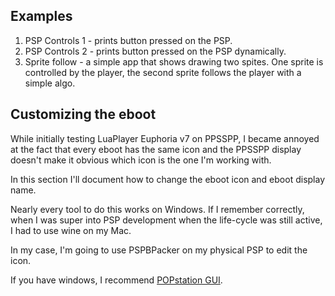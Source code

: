 
## Examples

1. PSP Controls 1 - prints button pressed on the PSP.
2. PSP Controls 2 - prints button pressed on the PSP dynamically.
2. Sprite follow - a simple app that shows drawing two spites. One sprite is controlled by the player, the second sprite follows the player with a simple algo.


## Customizing the eboot

While initially testing LuaPlayer Euphoria v7 on PPSSPP, I became annoyed at the fact that every eboot has the same icon and the PPSSPP display doesn't make it obvious which icon is the one I'm working with.

In this section I'll document how to change the eboot icon and eboot display name.

Nearly every tool to do this works on Windows. If I remember correctly, when I was super into PSP development when the life-cycle was still active, I had to use wine on my Mac.

In my case, I'm going to use PSPBPacker on my physical PSP to edit the icon. 

If you have windows, I recommend [POPstation GUI](https://wololo.net/downloads/index.php/download/8163).


